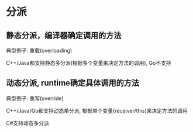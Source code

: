 # 分派

## 静态分派，编译器确定调用的方法

典型例子: 重载(overloading)

C++/Java都支持静态多分派(根据多个变量来决定方法的调用), Go不支持

## 动态分派, runtime确定具体调用的方法

典型例子: 重写(override)

C++/Java/Go都支持动态单分派, 根据单个变量(receiver/this)来决定方法的调用

C#支持动态多分派
